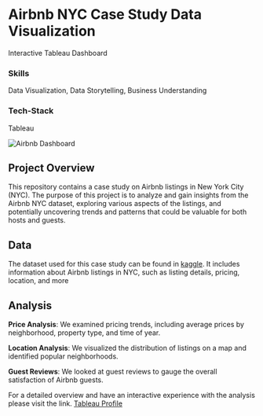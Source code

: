 
# Airbnb NYC Case Study Data Visualization

Interactive Tableau Dashboard

### Skills

Data Visualization, Data Storytelling, Business Understanding

### Tech-Stack

Tableau

![Airbnb Dashboard](https://github.com/farhan0277/Airbnb-NYC-Case-Study-Data-Visualization/assets/144512640/7ca62794-73b2-4bbd-bf6a-d4817d0eba3f)



## Project Overview

This repository contains a case study on Airbnb listings in New York City (NYC). The purpose of this project is to analyze and gain insights from the Airbnb NYC dataset, exploring various aspects of the listings, and potentially uncovering trends and patterns that could be valuable for both hosts and guests.
## Data

The dataset used for this case study can be found in [kaggle](https://www.kaggle.com/). It includes information about Airbnb listings in NYC, such as listing details, pricing, location, and more
## Analysis

**Price Analysis**: We examined pricing trends, including average prices by neighborhood, property type, and time of year.

**Location Analysis**: We visualized the distribution of listings on a map and identified popular neighborhoods.

**Guest Reviews**: We looked at guest reviews to gauge the overall satisfaction of Airbnb guests.

For a detailed overview and have an interactive experience with the analysis please visit the link.
[Tableau Profile](https://public.tableau.com/app/profile/farhan.hossain)
